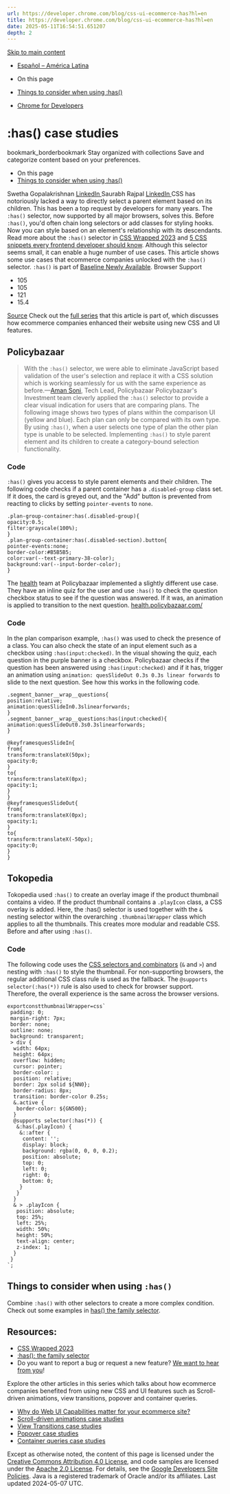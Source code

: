 ```yaml
---
url: https://developer.chrome.com/blog/css-ui-ecommerce-has?hl=en
title: https://developer.chrome.com/blog/css-ui-ecommerce-has?hl=en
date: 2025-05-11T16:54:51.651207
depth: 2
---
```


[ Skip to main content ](https://developer.chrome.com/blog/css-ui-ecommerce-has?hl=en#main-content)
  * [Español – América Latina](https://developer.chrome.com/blog/css-ui-ecommerce-has?hl=es-419)




  * On this page
  * [Things to consider when using :has()](https://developer.chrome.com/blog/css-ui-ecommerce-has?hl=en#things_to_consider_when_using_has)


  * [ Chrome for Developers ](https://developer.chrome.com/)


#  :has() case studies 
bookmark_borderbookmark Stay organized with collections  Save and categorize content based on your preferences.
  * On this page
  * [Things to consider when using :has()](https://developer.chrome.com/blog/css-ui-ecommerce-has?hl=en#things_to_consider_when_using_has)


Swetha Gopalakrishnan 
[ LinkedIn ](https://www.linkedin.com/in/swetha-gopalakrishnan-5ba92936)
Saurabh Rajpal 
[ LinkedIn ](https://www.linkedin.com/in/imsaurabhrajpal)
CSS has notoriously lacked a way to directly select a parent element based on its children. This has been a top request by developers for many years. The `:has()` selector, now supported by all major browsers, solves this. Before `:has()`, you'd often chain long selectors or add classes for styling hooks. Now you can style based on an element's relationship with its descendants. Read more about the `:has()` selector in [CSS Wrapped 2023](https://developer.chrome.com/blog/css-wrapped-2023#has) and [5 CSS snippets every frontend developer should know](https://web.dev/articles/5-css-snippets-every-front-end-developer-should-know-in-2024).
Although this selector seems small, it can enable a huge number of use cases. This article shows some use cases that ecommerce companies unlocked with the `:has()` selector.
`:has()` is part of [Baseline Newly Available](https://web.dev/baseline).
Browser Support
  * 105 
  * 105 
  * 121 
  * 15.4 


[Source](https://developer.mozilla.org/docs/Web/CSS/:has)
Check out the [full series](https://developer.chrome.com/blog/css-ui-ecommerce) that this article is part of, which discusses how ecommerce companies enhanced their website using new CSS and UI features.
## Policybazaar
> With the `:has()` selector, we were able to eliminate JavaScript based validation of the user's selection and replace it with a CSS solution which is working seamlessly for us with the same experience as before.—[Aman Soni](https://www.linkedin.com/in/amansoni211/), Tech Lead, Policybazaar
Policybazaar's Investment team cleverly applied the `:has()` selector to provide a clear visual indication for users that are comparing plans. The following image shows two types of plans within the comparison UI (yellow and blue). Each plan can only be compared with its own type. By using `:has()`, when a user selects one type of plan the other plan type is unable to be selected.
Implementing `:has()` to style parent element and its children to create a category-bound selection functionality.
### Code
`:has()` gives you access to style parent elements and their children. The following code checks if a parent container has a `.disabled-group` class set. If it does, the card is greyed out, and the "Add" button is prevented from reacting to clicks by setting `pointer-events` to `none`.
```
.plan-group-container:has(.disabled-group){
opacity:0.5;
filter:grayscale(100%);
}
.plan-group-container:has(.disabled-section).button{
pointer-events:none;
border-color:#B5B5B5;
color:var(--text-primary-38-color);
background:var(--input-border-color);
}

```

The [health](https://health.policybazaar.com/) team at Policybazaar implemented a slightly different use case. They have an inline quiz for the user and use `:has()` to check the question checkbox status to see if the question was answered. If it was, an animation is applied to transition to the next question.
[health.policybazaar.com/](https://health.policybazaar.com/)
### Code
In the plan comparison example, `:has()` was used to check the presence of a class. You can also check the state of an input element such as a checkbox using `:has(input:checked)`. In the visual showing the quiz, each question in the purple banner is a checkbox. Policybazaar checks if the question has been answered using `:has(input:checked)` and if it has, trigger an animation using `animation: quesSlideOut 0.3s 0.3s linear forwards` to slide to the next question. See how this works in the following code.
```
.segment_banner__wrap__questions{
position:relative;
animation:quesSlideIn0.3slinearforwards;
}
.segment_banner__wrap__questions:has(input:checked){
animation:quesSlideOut0.3s0.3slinearforwards;
}

@keyframesquesSlideIn{
from{
transform:translateX(50px);
opacity:0;
}
to{
transform:translateX(0px);
opacity:1;
}
}
@keyframesquesSlideOut{
from{
transform:translateX(0px);
opacity:1;
}
to{
transform:translateX(-50px);
opacity:0;
}
}

```

## Tokopedia
Tokopedia used `:has()` to create an overlay image if the product thumbnail contains a video. If the product thumbnail contains a `.playIcon` class, a CSS overlay is added. Here, the :has() selector is used together with the `&` nesting selector within the overarching `.thumbnailWrapper` class which applies to all the thumbnails. This creates more modular and readable CSS.
Before and after using `:has()`.
### Code
The following code uses the [CSS selectors and combinators](https://developer.mozilla.org/docs/Web/CSS/CSS_selectors/Selectors_and_combinators#combinators) (`&` and `>`) and nesting with `:has()` to style the thumbnail. For non-supporting browsers, the regular additional CSS class rule is used as the fallback. The `@supports selector(:has(*))` rule is also used to check for browser support. Therefore, the overall experience is the same across the browser versions.
```
exportconstthumbnailWrapper=css`
 padding: 0;
 margin-right: 7px;
 border: none;
 outline: none;
 background: transparent;
 > div {
  width: 64px;
  height: 64px;
  overflow: hidden;
  cursor: pointer;
  border-color: ;
  position: relative;
  border: 2px solid ${NN0};
  border-radius: 8px;
  transition: border-color 0.25s;
  &.active {
   border-color: ${GN500};
  }
  @supports selector(:has(*)) {
   &:has(.playIcon) {
    &::after {
     content: '';
     display: block;
     background: rgba(0, 0, 0, 0.2);
     position: absolute;
     top: 0;
     left: 0;
     right: 0;
     bottom: 0;
    }
   }
  }
  & > .playIcon {
   position: absolute;
   top: 25%;
   left: 25%;
   width: 50%;
   height: 50%;
   text-align: center;
   z-index: 1;
  }
 }
`;

```

## Things to consider when using `:has()`
Combine `:has()` with other selectors to create a more complex condition. Check out some examples in [has() the family selector](https://developer.chrome.com/blog/has-m105#how-to-use-has).
## Resources:
  * [CSS Wrapped 2023](https://developer.chrome.com/blog/css-wrapped-2023#has)
  * [:has(): the family selector](https://developer.chrome.com/blog/has-m105)
  * Do you want to report a bug or request a new feature? [We want to hear from you](https://issues.chromium.org/issues/new?component=1456329&template=0)!


Explore the other articles in this series which talks about how ecommerce companies benefited from using new CSS and UI features such as Scroll-driven animations, view transitions, popover and container queries.
  * [Why do Web UI Capabilities matter for your ecommerce site?](https://developer.chrome.com/blog/css-ui-ecommerce)
  * [Scroll-driven animations case studies](https://developer.chrome.com/blog/css-ui-ecommerce-sda)
  * [View Transitions case studies](https://developer.chrome.com/blog/css-ui-ecommerce-vt)
  * [Popover case studies](https://developer.chrome.com/blog/css-ui-ecommerce-popover)
  * [Container queries case studies](https://developer.chrome.com/blog/css-ui-ecommerce-cq)


Except as otherwise noted, the content of this page is licensed under the [Creative Commons Attribution 4.0 License](https://creativecommons.org/licenses/by/4.0/), and code samples are licensed under the [Apache 2.0 License](https://www.apache.org/licenses/LICENSE-2.0). For details, see the [Google Developers Site Policies](https://developers.google.com/site-policies). Java is a registered trademark of Oracle and/or its affiliates.
Last updated 2024-05-07 UTC.

